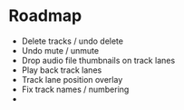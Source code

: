 # Roadmap

- Delete tracks / undo delete
- Undo mute / unmute
- Drop audio file thumbnails on track lanes
- Play back track lanes
- Track lane position overlay
- Fix track names / numbering
- 